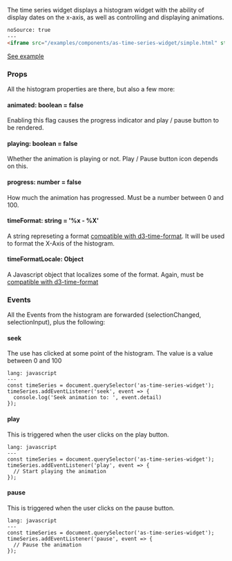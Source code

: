 
The time series widget displays a histogram widget with the ability of display dates on the x-axis, as well as controlling and displaying animations.

```html
noSource: true
---
<iframe src="/examples/components/as-time-series-widget/simple.html" style="width: 100%; height: 300px;">
```

[See example](/developers/airship/examples/#example-as-time-series-simple)

### Props

All the histogram properties are there, but also a few more:

#### **animated**: boolean = false

Enabling this flag causes the progress indicator and play / pause button to be rendered.

#### **playing**: boolean = false

Whether the animation is playing or not. Play / Pause button icon depends on this.

#### **progress**: number = false

How much the animation has progressed. Must be a number between 0 and 100.

#### **timeFormat**: string = '%x - %X'

A string represeting a format [compatible with d3-time-format](https://github.com/d3/d3-time-format#locale_format). It will be used to format the X-Axis of the histogram.

#### **timeFormatLocale**: Object

A Javascript object that localizes some of the format. Again, must be [compatible with d3-time-format](https://github.com/d3/d3-time-format#locales)


### Events

All the Events from the histogram are forwarded (selectionChanged, selectionInput), plus the following:

#### **seek**

The use has clicked at some point of the histogram. The value is a value between 0 and 100

```code
lang: javascript
---
const timeSeries = document.querySelector('as-time-series-widget');
timeSeries.addEventListener('seek', event => {
  console.log('Seek animation to: ', event.detail)
});
```

#### **play**

This is triggered when the user clicks on the play button.

```code
lang: javascript
---
const timeSeries = document.querySelector('as-time-series-widget');
timeSeries.addEventListener('play', event => {
  // Start playing the animation
});
```

#### **pause**

This is triggered when the user clicks on the pause button.

```code
lang: javascript
---
const timeSeries = document.querySelector('as-time-series-widget');
timeSeries.addEventListener('pause', event => {
  // Pause the animation
});
```
